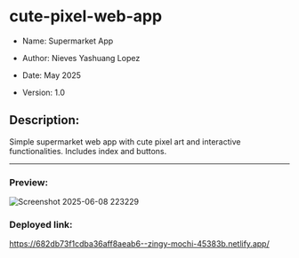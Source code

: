 # cute-pixel-web-app

- Name: Supermarket App

- Author: Nieves Yashuang Lopez

- Date: May 2025

- Version: 1.0

## Description:

Simple supermarket web app with cute pixel art and interactive functionalities. Includes index and buttons.

---

### Preview:


![Screenshot 2025-06-08 223229](https://github.com/user-attachments/assets/7d0efd87-605c-4238-928d-ec0d02de35c0)

### Deployed link:

https://682db73f1cdba36aff8aeab6--zingy-mochi-45383b.netlify.app/
